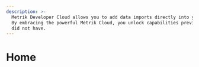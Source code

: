 ```yaml
---
description: >-
  Metrik Developer Cloud allows you to add data imports directly into your game.
  By embracing the powerful Metrik Cloud, you unlock capabilities previously you
  did not have.
---
```


# Home

